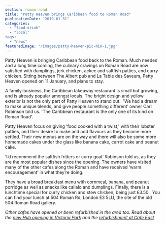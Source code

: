 ```yaml
---
section: roman-road
title: "Patty Heaven brings Caribbean food to Roman Road"
publicationDate: "2019-01-31"
categories: 
  - "food-drink"
  - "local"
tags: 
  - "news"
featuredImage: "/images/patty-heaven-pic-min-1.jpg"
---
```


Patty Heaven is bringing Caribbean food back to the Roman. Much needed and a long time coming, the culinary cravings on Roman Road are now satisfied with dumplings, jerk chicken, ackee and saltfish patties, and curry chicken. Sitting between The Albert pub and La Table des Saveurs, Patty Heaven opened on 11 January, and plans to stay.

A family-business, the Caribbean takeaway restaurant is small but growing, and is already popular amongst locals. The bright design and yellow exterior is not the only part of Patty Heaven to stand out.  'We had a dream to make unique blends, and give people something different’ owner Carl Robinson told us. 'The Caribbean restaurant is the only one of its kind on Roman Road'.

Patty Heaven focus on giving 'food cooked with a twist,' with their lobster patties, and their desire to make and add flavours as they become more settled. Their new menus are on the way and there will also be some more homemade cakes under the glass like banana cake, carrot cake and peanut cake.

‘I’d recommend the saltfish fritters or curry goat’ Robinson told us, as they are the most popular dishes since the opening. The owners have visited many of the other cafes along the Roman and have received ‘warm encouragement’ in what they’re doing.

They have a broad breakfast menu with cornmeal, banana, and peanut porridge as well as snacks like callalo and dumplings. Finally, there is a lunchtime special for curry chicken and stew chicken, being just £3.50.  You can find your lunch at 504 Roman Rd, London E3 5LU, the site of the old 504 Roman Road gallery.

_Other cafes have opened or been refurbished in the area too. Read about the [new Hub opening in Victoria Park](https://romanroadlondon.com/new-hub-cafe-opens-victoria-park/) and the [refurbishment at Cafe East](https://romanroadlondon.com/cafe-east-reopens-after-refurb/)_


